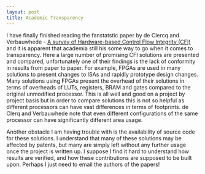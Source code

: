 ```yaml
---
layout: post
title: Academic Transparency
---
```


I have finally finished reading the fanstatstic paper by de Clercq and Verbauwhede - <a href="http://arxiv.org/abs/1706.07257">A survey of Hardware-based Control Flow Integrity (CFI)</a> and it is apparent that academia still his some way to go when it comes to transparency. Here a large number of promising CFI solutions are presented and compared, unfortunately one of their findings is the lack of conformity in results from paper to paper. For example, FPGAs are used in many solutions to present changes to ISAs and rapidly prototype design changes. Many solutions using FPGAs present the overhead of their solutions in terms of overheads of LUTs, registers, BRAM and gates compared to the original unmodified processor. This is all well and good on a project by project basis but in order to compare solutions this is not so helpful as different processors can have vast differences in terms of footprints. de Clerq and Verbauwhede note that even different configurations of the same processor can have significantly different area usage.

Another obstacle I am having trouble with is the availability of source code for these solutions. I understand that many of these solutions may be affected by patents, but many are simply left without any further usage once the project is written up. I suppose I find it hard to understand how results are verified, and how these contributions are supposed to be built upon. Perhaps I just need to email the authors of the papers!
